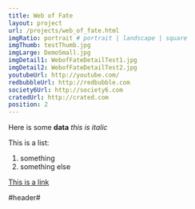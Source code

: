 ```yaml
---
title: Web of Fate
layout: project
url: /projects/web_of_fate.html
imgRatio: portrait # portrait | landscape | square
imgThumb: testThumb.jpg
imgLarge: DemoSmall.jpg
imgDetail1: WebofFateDetailTest1.jpg
imgDetail2: WebofFateDetailTest2.jpg
youtubeUrl: http://youtube.com/
redbubbleUrl: http://redbubble.com
society6Url: http://society6.com
cratedUrl: http://crated.com
position: 2
---
```


Here is some **data**
*this is italic*

This is a list:

1. something
1. something else

[This is a link](http://www.darkcoding.net)

#header#